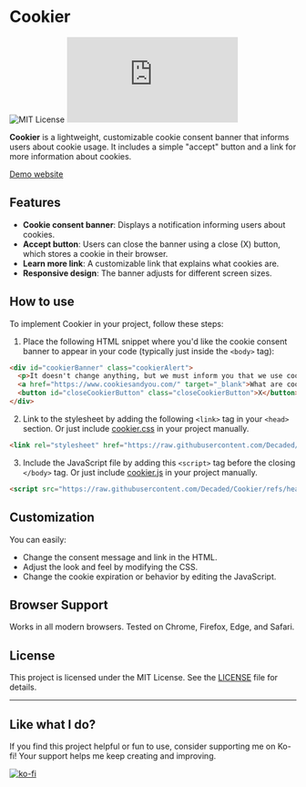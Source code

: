 # Cookier

![MIT License](https://img.shields.io/github/license/Decaded/Cookier)
![Minified Size](https://img.shields.io/github/size/Decaded/Cookier/cookier.js?label=JS%20Size)

**Cookier** is a lightweight, customizable cookie consent banner that informs users about cookie usage. It includes a simple "accept" button and a link for more information about
cookies.

[Demo website](https://decaded.dev/dev/Cookier/)

## Features

- **Cookie consent banner**: Displays a notification informing users about cookies.
- **Accept button**: Users can close the banner using a close (X) button, which stores a cookie in their browser.
- **Learn more link**: A customizable link that explains what cookies are.
- **Responsive design**: The banner adjusts for different screen sizes.

## How to use

To implement Cookier in your project, follow these steps:

1. Place the following HTML snippet where you'd like the cookie consent banner to appear in your code (typically just inside the `<body>` tag):

```html
<div id="cookierBanner" class="cookierAlert">
  <p>It doesn't change anything, but we must inform you that we use cookies.</p>
  <a href="https://www.cookiesandyou.com/" target="_blank">What are cookies?</a>
  <button id="closeCookierButton" class="closeCookierButton">X</button>
</div>
```

2. Link to the stylesheet by adding the following `<link>` tag in your `<head>` section. Or just include [cookier.css](https://raw.githubusercontent.com/Decaded/Cookier/refs/heads/master/cookier.css) in your project manually.

```html
<link rel="stylesheet" href="https://raw.githubusercontent.com/Decaded/Cookier/refs/heads/master/cookier.css">
```

3. Include the JavaScript file by adding this `<script>` tag before the closing `</body>` tag. Or just include [cookier.js](https://raw.githubusercontent.com/Decaded/Cookier/refs/heads/master/cookier.js) in your project manually.

```html
<script src="https://raw.githubusercontent.com/Decaded/Cookier/refs/heads/master/cookier.js"></script>
```

## Customization

You can easily:

- Change the consent message and link in the HTML.
- Adjust the look and feel by modifying the CSS.
- Change the cookie expiration or behavior by editing the JavaScript.

## Browser Support

Works in all modern browsers. Tested on Chrome, Firefox, Edge, and Safari.

## License

This project is licensed under the MIT License. See the [LICENSE](LICENSE) file for details.

---

## Like what I do?

If you find this project helpful or fun to use, consider supporting me on Ko-fi! Your support helps me keep creating and improving.

[![ko-fi](https://ko-fi.com/img/githubbutton_sm.svg)](https://ko-fi.com/L3L02XV6J)
